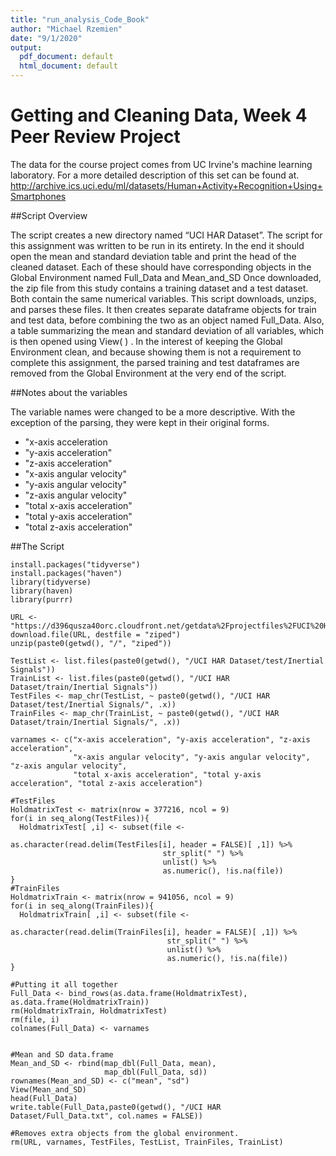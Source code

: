 ```yaml
---
title: "run_analysis_Code_Book"
author: "Michael Rzemien"
date: "9/1/2020"
output:
  pdf_document: default
  html_document: default
---
```



# Getting and Cleaning Data, Week 4 Peer Review Project

The data for the course project comes from UC Irvine's machine learning laboratory. For a more detailed description of this set can be found at.
http://archive.ics.uci.edu/ml/datasets/Human+Activity+Recognition+Using+Smartphones

##Script Overview

The script creates a new directory named “UCI HAR Dataset”.
The script for this assignment was written to be run in its entirety. In the end it should open the mean and standard deviation table and print the head of the cleaned dataset. Each of these should have corresponding objects in the Global Environment named Full_Data and Mean_and_SD
Once downloaded, the zip file from this study contains a training dataset and a test dataset. Both contain the same numerical variables. This script downloads, unzips, and parses these files. It then creates separate dataframe objects for train and test data, before combining the two as an object named Full_Data. Also, a table summarizing the mean and standard deviation of all variables, which is then opened using View( ) . In the interest of keeping the Global Environment clean, and because showing them is not a requirement to complete this assignment, the parsed training and test dataframes are removed from the Global Environment at the very end of the script.  

##Notes about the variables

The variable names were changed to be a more descriptive. With the exception of the parsing, they were kept in their original forms. 
+	"x-axis acceleration
+	"y-axis acceleration"
+	"z-axis acceleration"
+	"x-axis angular velocity"
+	"y-axis angular velocity"
+	"z-axis angular velocity"
+	"total x-axis acceleration"
+	"total y-axis acceleration"
+	"total z-axis acceleration"

##The Script

```{r cars}
install.packages("tidyverse")
install.packages("haven")
library(tidyverse)
library(haven)
library(purrr)

URL <- "https://d396qusza40orc.cloudfront.net/getdata%2Fprojectfiles%2FUCI%20HAR%20Dataset.zip"
download.file(URL, destfile = "ziped")
unzip(paste0(getwd(), "/", "ziped"))

TestList <- list.files(paste0(getwd(), "/UCI HAR Dataset/test/Inertial Signals"))
TrainList <- list.files(paste0(getwd(), "/UCI HAR Dataset/train/Inertial Signals"))
TestFiles <- map_chr(TestList, ~ paste0(getwd(), "/UCI HAR Dataset/test/Inertial Signals/", .x))
TrainFiles <- map_chr(TrainList, ~ paste0(getwd(), "/UCI HAR Dataset/train/Inertial Signals/", .x))

varnames <- c("x-axis acceleration", "y-axis acceleration", "z-axis acceleration", 
              "x-axis angular velocity", "y-axis angular velocity", "z-axis angular velocity", 
              "total x-axis acceleration", "total y-axis acceleration", "total z-axis acceleration")

#TestFiles
HoldmatrixTest <- matrix(nrow = 377216, ncol = 9)
for(i in seq_along(TestFiles)){
  HoldmatrixTest[ ,i] <- subset(file <- 
                                  as.character(read.delim(TestFiles[i], header = FALSE)[ ,1]) %>%
                                  str_split(" ") %>%
                                  unlist() %>%
                                  as.numeric(), !is.na(file))
}
#TrainFiles
HoldmatrixTrain <- matrix(nrow = 941056, ncol = 9)
for(i in seq_along(TrainFiles)){
  HoldmatrixTrain[ ,i] <- subset(file <- 
                                   as.character(read.delim(TrainFiles[i], header = FALSE)[ ,1]) %>%
                                   str_split(" ") %>%
                                   unlist() %>%
                                   as.numeric(), !is.na(file))
}

#Putting it all together
Full_Data <- bind_rows(as.data.frame(HoldmatrixTest), as.data.frame(HoldmatrixTrain))
rm(HoldmatrixTrain, HoldmatrixTest)
rm(file, i)
colnames(Full_Data) <- varnames


#Mean and SD data.frame
Mean_and_SD <- rbind(map_dbl(Full_Data, mean),
                     map_dbl(Full_Data, sd))
rownames(Mean_and_SD) <- c("mean", "sd")
View(Mean_and_SD)
head(Full_Data)
write.table(Full_Data,paste0(getwd(), "/UCI HAR Dataset/Full_Data.txt", col.names = FALSE))

#Removes extra objects from the global environment. 
rm(URL, varnames, TestFiles, TestList, TrainFiles, TrainList)

```





